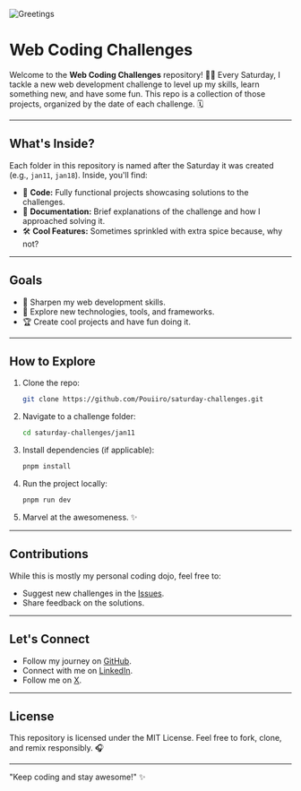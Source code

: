 ![Greetings](https://media.tenor.com/hVRhFeDFW6oAAAAi/anime-wave.gif)

# Web Coding Challenges

Welcome to the **Web Coding Challenges** repository! 🚀✨ Every Saturday, I tackle a new web development challenge to level up my skills, learn something new, and have some fun. This repo is a collection of those projects, organized by the date of each challenge. 🗓️

---

## **What's Inside?**

Each folder in this repository is named after the Saturday it was created (e.g., `jan11`, `jan18`). Inside, you'll find:

- 📁 **Code:** Fully functional projects showcasing solutions to the challenges.
- 📝 **Documentation:** Brief explanations of the challenge and how I approached solving it.
- 🛠️ **Cool Features:** Sometimes sprinkled with extra spice because, why not?

---

## **Goals**

- 🚀 Sharpen my web development skills.
- 🧠 Explore new technologies, tools, and frameworks.
- 🏆 Create cool projects and have fun doing it.

---

## **How to Explore**

1. Clone the repo:
   ```bash
   git clone https://github.com/Pouiiro/saturday-challenges.git
   ```
2. Navigate to a challenge folder:
   ```bash
   cd saturday-challenges/jan11
   ```
3. Install dependencies (if applicable):
   ```bash
   pnpm install
   ```
4. Run the project locally:
   ```bash
   pnpm run dev
   ```
5. Marvel at the awesomeness. ✨

---

## **Contributions**

While this is mostly my personal coding dojo, feel free to:

- Suggest new challenges in the [Issues](https://github.com/Pouiiro/saturday-challenges/issues).
- Share feedback on the solutions.

---

## **Let's Connect**

- Follow my journey on [GitHub](https://github.com/Pouiiro).
- Connect with me on [LinkedIn](https://www.linkedin.com/in/ouailbni/).
- Follow me on [X](https://x.com/BniWael).

---

## **License**

This repository is licensed under the MIT License. Feel free to fork, clone, and remix responsibly. 🎧

---

"Keep coding and stay awesome!" ✨
